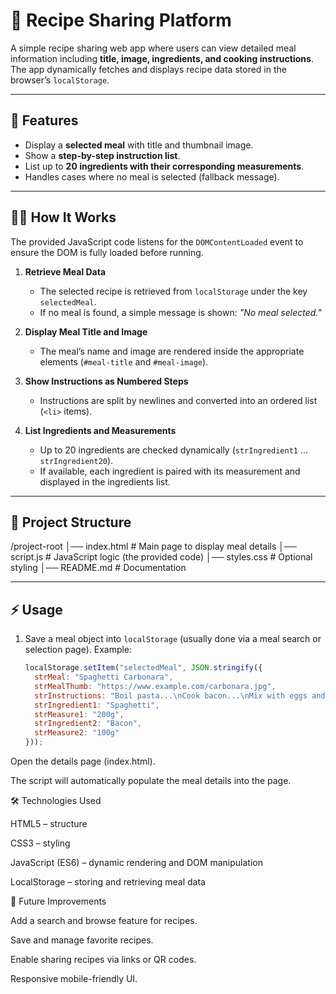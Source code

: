 # 🍴 Recipe Sharing Platform

A simple recipe sharing web app where users can view detailed meal information including **title, image, ingredients, and cooking instructions**. The app dynamically fetches and displays recipe data stored in the browser’s `localStorage`.

---

## 🚀 Features
- Display a **selected meal** with title and thumbnail image.  
- Show a **step-by-step instruction list**.  
- List up to **20 ingredients with their corresponding measurements**.  
- Handles cases where no meal is selected (fallback message).  

---

## 🧑‍💻 How It Works
The provided JavaScript code listens for the `DOMContentLoaded` event to ensure the DOM is fully loaded before running.  

1. **Retrieve Meal Data**  
   - The selected recipe is retrieved from `localStorage` under the key `selectedMeal`.  
   - If no meal is found, a simple message is shown: *"No meal selected."*

2. **Display Meal Title and Image**  
   - The meal’s name and image are rendered inside the appropriate elements (`#meal-title` and `#meal-image`).

3. **Show Instructions as Numbered Steps**  
   - Instructions are split by newlines and converted into an ordered list (`<li>` items).

4. **List Ingredients and Measurements**  
   - Up to 20 ingredients are checked dynamically (`strIngredient1` ... `strIngredient20`).  
   - If available, each ingredient is paired with its measurement and displayed in the ingredients list.  

---

## 📂 Project Structure

/project-root
│── index.html # Main page to display meal details
│── script.js # JavaScript logic (the provided code)
│── styles.css # Optional styling
│── README.md # Documentation


---

## ⚡ Usage
1. Save a meal object into `localStorage` (usually done via a meal search or selection page). Example:
   ```js
   localStorage.setItem("selectedMeal", JSON.stringify({
     strMeal: "Spaghetti Carbonara",
     strMealThumb: "https://www.example.com/carbonara.jpg",
     strInstructions: "Boil pasta...\nCook bacon...\nMix with eggs and cheese...",
     strIngredient1: "Spaghetti",
     strMeasure1: "200g",
     strIngredient2: "Bacon",
     strMeasure2: "100g"
   }));


Open the details page (index.html).

The script will automatically populate the meal details into the page.

🛠️ Technologies Used

HTML5 – structure

CSS3 – styling

JavaScript (ES6) – dynamic rendering and DOM manipulation

LocalStorage – storing and retrieving meal data

🌟 Future Improvements

Add a search and browse feature for recipes.

Save and manage favorite recipes.

Enable sharing recipes via links or QR codes.

Responsive mobile-friendly UI.
